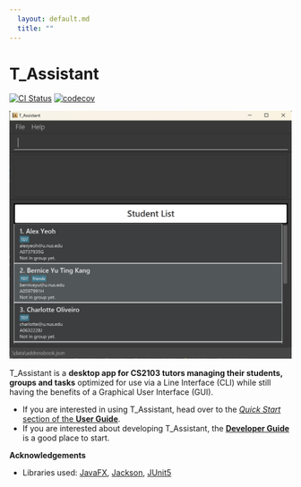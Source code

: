 ```yaml
---
  layout: default.md
  title: ""
---
```


# T_Assistant

[![CI Status](https://github.com/AY2425S1-CS2103-F12-2/tp/workflows/Java%20CI/badge.svg)](https://github.com/AY2425S1-CS2103-F12-2/tp/actions)
[![codecov](https://codecov.io/gh/nus-cs2103-AY2425S1/tp/graph/badge.svg?token=JA7RQH158C)](https://codecov.io/gh/nus-cs2103-AY2425S1/tp)

![Ui](images/Ui.png)

T_Assistant is a **desktop app for CS2103 tutors managing their students, groups and tasks** optimized for use via a  Line Interface (CLI) while still having the benefits of a Graphical User Interface (GUI).

* If you are interested in using T_Assistant, head over to the [_Quick Start_ section of the **User Guide**](UserGuide.html#quick-start).
* If you are interested about developing T_Assistant, the [**Developer Guide**](DeveloperGuide.html) is a good place to start.


**Acknowledgements**

* Libraries used: [JavaFX](https://openjfx.io/), [Jackson](https://github.com/FasterXML/jackson), [JUnit5](https://github.com/junit-team/junit5)
